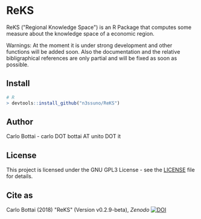 # ReKS
ReKS ("Regional Knowledge Space") is an R Package that computes some measure about the knowledge space of a economic region.

Warnings: At the moment it is under strong development and other functions will be added soon. Also the documentation and the relative bibligraphical references are only partial and will be fixed as soon as possible.

## Install
```R
# R
> devtools::install_github("n3ssuno/ReKS")
```

## Author
Carlo Bottai - carlo DOT bottai AT unito DOT it

## License
This project is licensed under the GNU GPL3 License - see the [LICENSE](https://github.com/n3ssuno/RKS/blob/master/LICENSE) file for details.

## Cite as
Carlo Bottai (2018) "ReKS" (Version v0.2.9-beta), *Zenodo*
[![DOI](https://zenodo.org/badge/130252224.svg)](https://zenodo.org/badge/latestdoi/130252224)
